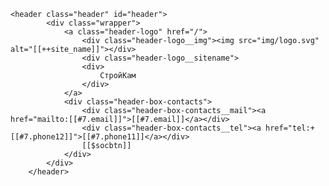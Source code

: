 	<header class="header" id="header">
			<div class="wrapper">
				<a class="header-logo" href="/">
					<div class="header-logo__img"><img src="img/logo.svg" alt="[[++site_name]]"></div>
					<div class="header-logo__sitename">
					<div>
						СтройКам
					</div>
				</a>
				<div class="header-box-contacts">
					<div class="header-box-contacts__mail"><a href="mailto:[[#7.email]]">[[#7.email]]</a></div>
					<div class="header-box-contacts__tel"><a href="tel:+[[#7.phone12]]">[[#7.phone11]]</a></div>
					[[$socbtn]]
				</div>
			</div>
		</header>
